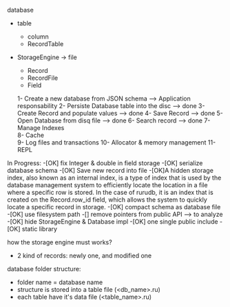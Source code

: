 database
 - table
    - column
    - RecordTable
 - StorageEngine  -> file
   - Record
   - RecordFile
   - Field

    1- Create a new database from JSON schema  --> Application responsability
    2- Persiste Database table into the disc    --> done 
    3- Create Record and populate values       --> done 
    4- Save Record                             --> done
    5- Open Database from disq file            --> done
    6- Search record                           --> done
    7- Manage Indexes                  
    8- Cache                              
    9- Log files and transactions
   10- Allocator & memory management
   11- REPL 



In Progress:
  -[OK] fix Integer & double in field storage 
  -[OK] serialize database schema
  -[OK] Save new record into file 
  -[OK]A hidden storage index, also known as an internal index, is a type of index that is used by the database management system to efficiently locate the location in a file where a specific row is stored. In the case of rurudb, it is an index that is created on the Record.row_id field, which allows the system to quickly locate a specific record in storage.
  -[OK] compact schema as database file
  -[OK] use filesystem path 
  -[] remove pointers from public API --> to analyze 
  -[OK] hide StorageEngine & Database impl
  -[OK] one single public include
  -[OK] static library

  how the storage engine must works?
  - 2 kind of records: newly one, and modified one
  
  database folder structure:
   - folder name = database name
   - structure is stored into a table file (<db_name>.ru)
   - each table have it's data file (<table_name>.ru)
